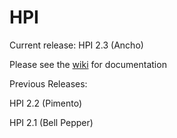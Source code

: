 HPI
===

Current release: HPI 2.3 (Ancho)

Please see the <a href='https://github.com/tsgrp/hpi/wiki'>wiki</a> for documentation

Previous Releases:

HPI 2.2 (Pimento)

HPI 2.1 (Bell Pepper)
